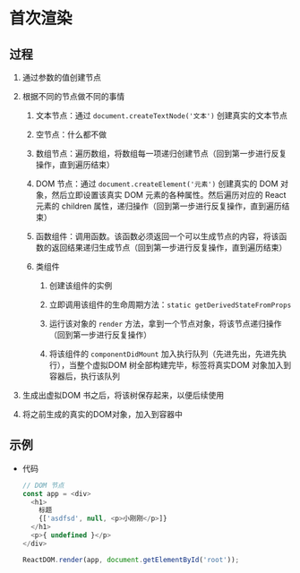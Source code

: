 # 首次渲染

## 过程

1. 通过参数的值创建节点

2. 根据不同的节点做不同的事情

    1. 文本节点：通过 `document.createTextNode('文本')` 创建真实的文本节点

    2. 空节点：什么都不做

    3. 数组节点：遍历数组，将数组每一项递归创建节点（回到第一步进行反复操作，直到遍历结束）

    4. DOM 节点：通过 `document.createElement('元素')` 创建真实的 DOM 对象，然后立即设置该真实 DOM 元素的各种属性。然后遍历对应的 React 元素的 children 属性，递归操作（回到第一步进行反复操作，直到遍历结束）

    5. 函数组件：调用函数。该函数必须返回一个可以生成节点的内容，将该函数的返回结果递归生成节点（回到第一步进行反复操作，直到遍历结束）

    6. 类组件

        1. 创建该组件的实例

        2. 立即调用该组件的生命周期方法：`static getDerivedStateFromProps`

        3. 运行该对象的 `render` 方法，拿到一个节点对象，将该节点递归操作（回到第一步进行反复操作）

        4. 将该组件的 `componentDidMount` 加入执行队列（先进先出，先进先执行），当整个虚拟DOM 树全部构建完毕，标签将真实DOM 对象加入到容器后，执行该队列

3. 生成出虚拟DOM 书之后，将该树保存起来，以便后续使用

4. 将之前生成的真实的DOM对象，加入到容器中

## 示例

+ 代码

    ```js
    // DOM 节点
    const app = <div>
      <h1>
        标题
        {['asdfsd', null, <p>小刚刚</p>]}
      </h1>
      <p>{ undefined }</p>
    </div>

    ReactDOM.render(app, document.getElementById('root'));
    ```
